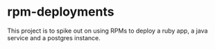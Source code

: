 # rpm-deployments

This project is to spike out on using RPMs to deploy a ruby app, a java service and a postgres instance.
